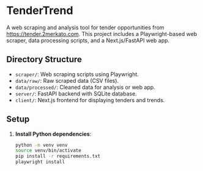 # TenderTrend

A web scraping and analysis tool for tender opportunities from https://tender.2merkato.com. This project includes a Playwright-based web scraper, data processing scripts, and a Next.js/FastAPI web app.

## Directory Structure
- `scraper/`: Web scraping scripts using Playwright.
- `data/raw/`: Raw scraped data (CSV files).
- `data/processed/`: Cleaned data for analysis or web app.
- `server/`: FastAPI backend with SQLite database.
- `client/`: Next.js frontend for displaying tenders and trends.

## Setup
1. **Install Python dependencies**:
   ```bash
   python -m venv venv
   source venv/bin/activate
   pip install -r requirements.txt
   playwright install